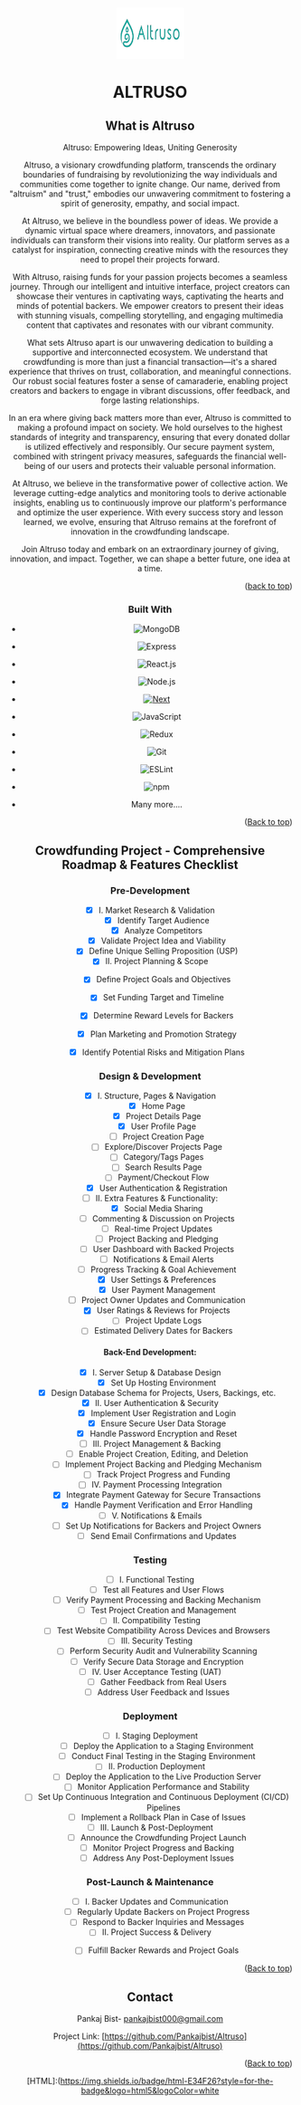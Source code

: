 ﻿
<!-- Improved compatibility of back to top link: See: https://github.com/othneildrew/Best-README-Template/pull/73 -->
<a name="readme-top"></a>
<!--
*** Thanks for checking out the Best-README-Template. If you have a suggestion
*** that would make this better, please fork the repo and create a pull request
*** or simply open an issue with the tag "enhancement".
*** Don't forget to give the project a star!
*** Thanks again! Now go create something AMAZING! :D
-->





<!-- PROJECT LOGO -->
<br />
<div align="center">
  <img src="Altruso-logo.png" alt="Logo" width="120" height="90">
  </a>


  <h1 align="center">ALTRUSO</h1>



<!-- 
<!-- TABLE OF CONTENTS -->
<!-- <details> -->
  <!-- <summary>Table of Contents</summary>
  <ol>
    <li>
      <a href="#about-the-project">About The Project</a>
      <ul>
        <li><a href="#built-with">Built With</a></li>
      </ul>
    </li>
    <li>
      <a href="#getting-started">Getting Started</a>
      <ul>
        <li><a href="#prerequisites">Prerequisites</a></li>
        <li><a href="#installation">Installation</a></li>
      </ul>
    </li>
    <li><a href="#usage">Usage</a></li>
    <li><a href="#roadmap">Roadmap</a></li>
    <li><a href="#contributing">Contributing</a></li>
    <li><a href="#license">License</a></li>
    <li><a href="#contact">Contact</a></li>
    <li><a href="#acknowledgments">Acknowledgments</a></li>
  </ol>
</details> -->



<!-- ABOUT THE PROJECT -->
## What is Altruso

Altruso: Empowering Ideas, Uniting Generosity

Altruso, a visionary crowdfunding platform, transcends the ordinary boundaries of fundraising by revolutionizing the way individuals and communities come together to ignite change. Our name, derived from "altruism" and "trust," embodies our unwavering commitment to fostering a spirit of generosity, empathy, and social impact.

At Altruso, we believe in the boundless power of ideas. We provide a dynamic virtual space where dreamers, innovators, and passionate individuals can transform their visions into reality. Our platform serves as a catalyst for inspiration, connecting creative minds with the resources they need to propel their projects forward.

With Altruso, raising funds for your passion projects becomes a seamless journey. Through our intelligent and intuitive interface, project creators can showcase their ventures in captivating ways, captivating the hearts and minds of potential backers. We empower creators to present their ideas with stunning visuals, compelling storytelling, and engaging multimedia content that captivates and resonates with our vibrant community.

What sets Altruso apart is our unwavering dedication to building a supportive and interconnected ecosystem. We understand that crowdfunding is more than just a financial transaction—it's a shared experience that thrives on trust, collaboration, and meaningful connections. Our robust social features foster a sense of camaraderie, enabling project creators and backers to engage in vibrant discussions, offer feedback, and forge lasting relationships.

In an era where giving back matters more than ever, Altruso is committed to making a profound impact on society. We hold ourselves to the highest standards of integrity and transparency, ensuring that every donated dollar is utilized effectively and responsibly. Our secure payment system, combined with stringent privacy measures, safeguards the financial well-being of our users and protects their valuable personal information.

At Altruso, we believe in the transformative power of collective action. We leverage cutting-edge analytics and monitoring tools to derive actionable insights, enabling us to continuously improve our platform's performance and optimize the user experience. With every success story and lesson learned, we evolve, ensuring that Altruso remains at the forefront of innovation in the crowdfunding landscape.

Join Altruso today and embark on an extraordinary journey of giving, innovation, and impact. Together, we can shape a better future, one idea at a time.

<p align="right">(<a href="#readme-top">back to top</a>)</p>



### Built With




- ![MongoDB][MongoDB]
- ![Express][Express.js]
- ![React.js]
- ![Node.js]
-   [![Next][Next.js]][Next-url]
- ![JavaScript]
- ![Redux]

- ![Git]
- ![ESLint]
- ![npm]
* Many more....


<p align="right">(<a href="#readme-top">Back to top</a>)</p>



<!-- GETTING STARTED -->

<!-- 
This is an example of how you may give instructions on setting up your project locally.
To get a local copy up and running follow these simple example steps.

### Prerequisites

This is an example of how to list things you need to use the software and how to install them.
* npm
  ```sh
  npm install npm@latest -g
  ```

### Installation

_Below is an example of how you can instruct your audience on installing and setting up your app. This template doesn't rely on any external dependencies or services._

1. Get a free API Key at [https://example.com](https://example.com)
2. Clone the repo
   ```sh
   git clone https://github.com/your_username_/Project-Name.git
   ```
3. Install NPM packages
   ```sh
   npm install
   ```
4. Enter your API in `config.js`
   ```js
   const API_KEY = 'ENTER YOUR API';
   ```

<p align="right">(<a href="#readme-top">back to top</a>)</p> -->

<!-- 

<!-- USAGE EXAMPLES -->
<!-- ## Usage

Use this space to show useful examples of how a project can be used. Additional screenshots, code examples and demos work well in this space. You may also link to more resources.

_For more examples, please refer to the [Documentation](https://example.com)_

<p align="right">(<a href="#readme-top">back to top</a>)</p>
 -->


<!-- ROADMAP -->
## Crowdfunding Project - Comprehensive Roadmap & Features Checklist

### Pre-Development

- [X] I. Market Research & Validation
    - [X] Identify Target Audience
    - [X] Analyze Competitors
    - [X] Validate Project Idea and Viability
    - [X] Define Unique Selling Proposition (USP)

- [X] II. Project Planning & Scope
    - [X] Define Project Goals and Objectives
    - [X] Set Funding Target and Timeline
    - [X] Determine Reward Levels for Backers
    - [X] Plan Marketing and Promotion Strategy
    - [X] Identify Potential Risks and Mitigation Plans



### Design & Development 
- [X] I. Structure, Pages & Navigation 
    - [X] Home Page
    - [X] Project Details Page
    - [x] User Profile Page
    - [ ] Project Creation Page
    - [ ] Explore/Discover Projects Page
    - [ ] Category/Tags Pages
    - [ ] Search Results Page
    - [ ] Payment/Checkout Flow
    - [X] User Authentication & Registration

- [ ] II. Extra Features & Functionality:
    - [X] Social Media Sharing
    - [ ] Commenting & Discussion on Projects
    - [ ] Real-time Project Updates
    - [ ] Project Backing and Pledging
    - [ ] User Dashboard with Backed Projects
    - [ ] Notifications & Email Alerts
    - [ ] Progress Tracking & Goal Achievement
    - [X] User Settings & Preferences
    - [X] User Payment Management
    - [ ]  Project Owner Updates and Communication
    - [X] User Ratings & Reviews for Projects
    - [ ] Project Update Logs
    - [ ] Estimated Delivery Dates for Backers

#### Back-End Development:

- [X] I. Server Setup & Database Design
    - [X] Set Up Hosting Environment
    - [X] Design Database Schema for Projects, Users, Backings, etc.

- [X] II. User Authentication & Security
    - [X] Implement User Registration and Login
    - [X] Ensure Secure User Data Storage
    - [X] Handle Password Encryption and Reset

- [ ] III. Project Management & Backing
    - [ ] Enable Project Creation, Editing, and Deletion
    - [ ] Implement Project Backing and Pledging Mechanism
    - [ ] Track Project Progress and Funding

- [ ] IV. Payment Processing Integration
    -  [X] Integrate Payment Gateway for Secure Transactions
    - [X] Handle Payment Verification and Error Handling

- [ ] V. Notifications & Emails
    - [ ] Set Up Notifications for Backers and Project Owners
    - [ ] Send Email Confirmations and Updates

### Testing 

- [ ] I. Functional Testing
   - [ ] Test all Features and User Flows
   - [ ] Verify Payment Processing and Backing Mechanism
   - [ ] Test Project Creation and Management

- [ ] II. Compatibility Testing
   - [ ] Test Website Compatibility Across Devices and Browsers

- [ ] III. Security Testing
   - [ ] Perform Security Audit and Vulnerability Scanning
   - [ ] Verify Secure Data Storage and Encryption

- [ ] IV. User Acceptance Testing (UAT)
   - [ ] Gather Feedback from Real Users
   - [ ] Address User Feedback and Issues

### Deployment 

- [ ] I. Staging Deployment
   - [ ] Deploy the Application to a Staging Environment
   - [ ] Conduct Final Testing in the Staging Environment

- [ ] II. Production Deployment
   - [ ] Deploy the Application to the Live Production Server
   - [ ] Monitor Application Performance and Stability
   - [ ] Set Up Continuous Integration and Continuous Deployment (CI/CD) Pipelines
   - [ ] Implement a Rollback Plan in Case of Issues

- [ ] III. Launch & Post-Deployment
   - [ ] Announce the Crowdfunding Project Launch
   - [ ] Monitor Project Progress and Backing
   - [ ] Address Any Post-Deployment Issues

 ### Post-Launch & Maintenance 

- [ ] I. Backer Updates and Communication
   - [ ] Regularly Update Backers on Project Progress
   - [ ] Respond to Backer Inquiries and Messages

- [ ] II. Project Success & Delivery
   - [ ] Fulfill Backer Rewards and Project Goals
   

</details>
<p align="right">(<a href="#readme-top">Back to top</a>)</p>



<!-- CONTRIBUTING -->
<!-- 
## Contributing

Contributions are what make the open source community such an amazing place to learn, inspire, and create. Any contributions you make are **greatly appreciated**.

If you have a suggestion that would make this better, please fork the repo and create a pull request. You can also simply open an issue with the tag "enhancement".
Don't forget to give the project a star! Thanks again!

1. Fork the Project
2. Create your Feature Branch (`git checkout -b feature/AmazingFeature`)
3. Commit your Changes (`git commit -m 'Add some AmazingFeature'`)
4. Push to the Branch (`git push origin feature/AmazingFeature`)
5. Open a Pull Request

<p align="right">(<a href="#readme-top">back to top</a>)</p> -->


<!-- LICENSE -->
<!-- ## License

Distributed under the MIT License. See `LICENSE.txt` for more information.

<p align="right">(<a href="#readme-top">Back to top</a>)</p> -->


<!-- CONTACT -->
## Contact
Pankaj Bist- pankajbist000@gmail.com

Project Link: [https://github.com/Pankajbist/Altruso](https://github.com/Pankajbist/Altruso)

<p align="right">(<a href="#readme-top">Back to top</a>)</p> 



<!-- MARKDOWN LINKS & IMAGES -->
<!-- https://www.markdownguide.org/basic-syntax/#reference-style-links -->
[contributors-shield]: https://img.shields.io/github/contributors/othneildrew/Best-README-Template.svg?style=for-the-badge
[contributors-url]: https://github.com/othneildrew/Best-README-Template/graphs/contributors
[forks-shield]: https://img.shields.io/github/forks/othneildrew/Best-README-Template.svg?style=for-the-badge
[forks-url]: https://github.com/othneildrew/Best-README-Template/network/members
[stars-shield]: https://img.shields.io/github/stars/othneildrew/Best-README-Template.svg?style=for-the-badge
[stars-url]: https://github.com/othneildrew/Best-README-Template/stargazers
[issues-shield]: https://img.shields.io/github/issues/othneildrew/Best-README-Template.svg?style=for-the-badge
[issues-url]: https://github.com/othneildrew/Best-README-Template/issues
[license-shield]: https://img.shields.io/github/license/othneildrew/Best-README-Template.svg?style=for-the-badge
[license-url]: https://github.com/othneildrew/Best-README-Template/blob/master/LICENSE.txt
[linkedin-shield]: https://img.shields.io/badge/-LinkedIn-black.svg?style=for-the-badge&logo=linkedin&colorB=555
[linkedin-url]: https://linkedin.com/in/othneildrew
[product-screenshot]: images/screenshot.png
[Next.js]: https://img.shields.io/badge/next.js-000000?style=for-the-badge&logo=nextdotjs&logoColor=white
[Next-url]: https://nextjs.org/
[React.js]: https://img.shields.io/badge/React-20232A?style=for-the-badge&logo=react&logoColor=61DAFB
[React-url]: https://reactjs.org/
[Vue.js]: https://img.shields.io/badge/Vue.js-35495E?style=for-the-badge&logo=vuedotjs&logoColor=4FC08D
[Vue-url]: https://vuejs.org/
[Angular.io]: https://img.shields.io/badge/Angular-DD0031?style=for-the-badge&logo=angular&logoColor=white
[Angular-url]: https://angular.io/
[Svelte.dev]: https://img.shields.io/badge/Svelte-4A4A55?style=for-the-badge&logo=svelte&logoColor=FF3E00
[Svelte-url]: https://svelte.dev/
[Laravel.com]: https://img.shields.io/badge/Laravel-FF2D20?style=for-the-badge&logo=laravel&logoColor=white
[Laravel-url]: https://laravel.com
[Bootstrap.com]: https://img.shields.io/badge/Bootstrap-563D7C?style=for-the-badge&logo=bootstrap&logoColor=white
[Bootstrap-url]: https://getbootstrap.com
[JQuery.com]: https://img.shields.io/badge/jQuery-0769AD?style=for-the-badge&logo=jquery&logoColor=white
[JQuery-url]: https://jquery.com 
[MongoDB]:https://img.shields.io/badge/mongodb-47A248?style=for-the-badge&logo=mongodb&logoColor=white
[MongoDB-url]:https://www.mongodb.com/
 [Express.js]:https://img.shields.io/badge/express.js-000000?style=for-the-badge&logo=express&logoColor=white
 [React.js]:https://img.shields.io/badge/react.js-61DAFB?style=for-the-badge&logo=react&logoColor=white 
[Node.js]:https://img.shields.io/badge/node.js-339933?style=for-the-badge&logo=nodedotjs&logoColor=white
 [JavaScript]:https://img.shields.io/badge/javascript-F7DF1E?style=for-the-badge&logo=javascript&logoColor=black
 [HTML]:(https://img.shields.io/badge/html-E34F26?style=for-the-badge&logo=html5&logoColor=white 

[Redux]:https://img.shields.io/badge/redux-764ABC?style=for-the-badge&logo=redux&logoColor=white 
 [Axios]:https://img.shields.io/badge/axios-007EC6?style=for-the-badge&logo=axios&logoColor=white 
 [Git]:https://img.shields.io/badge/git-F05032?style=for-the-badge&logo=git&logoColor=white

 [ESLint]:https://img.shields.io/badge/eslint-4B32C3?style=for-the-badge&logo=eslint&logoColor=white
[npm]:https://img.shields.io/badge/npm-CB3837?style=for-the-badge&logo=npm&logoColor=white

